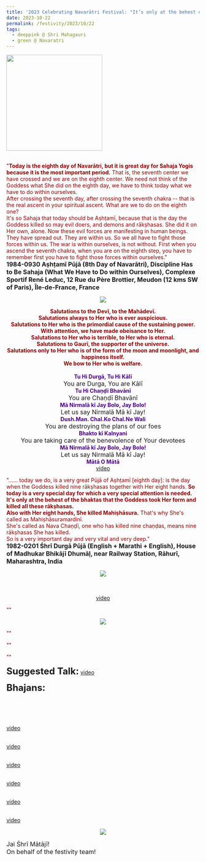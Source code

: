 ```yaml
---
title: '2023 Celebrating Navarātri Festival: "It’s only at the behest of the bhaktas that the Goddess took Her form and killed all these rākṣhasas." '
date: 2023-10-22
permalink: /festivity/2023/10/22
tags:
  - deeppink @ Shri Mahagauri
  - green @ Navaratri
---
```


<div style="text-align: left"><img src="/images/image1.png" width="250" /></div><br>

<p>
<font color="DarkRed">"<b>Today is the eighth day of Navarātri, but it is great day for Sahaja Yogis because it is the most important period.</b> That is, the seventh center we have crossed and we are on the eighth center. We need not think of the Goddess what She did on the eighth day, we have to think today what we have to do within ourselves.<br>
After crossing the seventh day, after crossing the seventh chakra -- that is the real ascent in your spiritual ascent. What are we to do on the eighth one?<br>
It's so Sahaja that today should be Aṣhṭamī, because that is the day the Goddess killed so may evil doers, and demons and rākṣhasas. She did it on Her own, alone. Now these evil forces are manifesting in human beings. They have spread out. They are within us. So we all have to fight those forces within us. The war is within ourselves, is not without. First when you ascend the seventh chakra, when you are on the eighth step, you have to remember first you have to fight those forces within ourselves."</font><br>
<font size="+0"><b>1984-0930 Aṣhṭamī Pūjā (8th Day of Navarātri), Discipline Has to Be Sahaja (What We Have to Do within Ourselves), Complexe Sportif René Leduc, 12 Rue du Père Brottier, Meudon (12 kms SW of Paris), Île-de-France, France</b></font>
</p>

<div style="text-align: center"><img src="/images/image1261.png" /></div>

<p style=" text-align:center;">
<font color="DarkRed"><b>Salutations to the Devī, to the Mahādevī.<br>
Salutations always to Her who is ever auspicious.<br>
Salutations to Her who is the primordial cause of the sustaining power. With attention, we have made obeisance to Her.<br> 
Salutations to Her who is terrible, to Her who is eternal.<br>
Salutations to Gaurī, the supporter of the universe.<br>
Salutations only to Her who is of the form of the moon and moonlight, and happiness itself.<br>
We bow to Her who is welfare.</b></font><br>
<br>
<font color="Indigo"><b>Tu Hi Durgā, Tu Hi Kālī</b></font><br>
<font size="+0">You are Durga, You are Kālī</font><br>            
<font color="Indigo"><b>Tu Hi Chaṇḍī Bhavānī</b></font><br>
<font size="+0">You are Chaṇḍī Bhavānī</font><br>             
<font color="Indigo"><b>Mā Nirmalā kī Jay Bolo, Jay Bolo!</b></font><br> 
<font size="+0">Let us say Nirmalā Mā kī Jay!</font><br>
<font color="Indigo"><b>Dush.Man. Chal.Ko Chal.Ne Wali</b></font><br>
<font size="+0">You are destroying the plans of our foes</font><br>
<font color="Indigo"><b>Bhakto kī Kalnyani</b></font><br>
<font size="+0">You are taking care of the benevolence of Your devotees</font><br>
<font color="Indigo"><b>Mā Nirmalā kī Jay Bolo, Jay Bolo!</b></font><br>
<font size="+0">Let us say Nirmalā Mā kī Jay!</font><br>
<font color="Indigo"><b>Mātā O Mātā</b></font><br>
<a href="https://seven-teams.github.io/Videos_Links.html">video</a> 
</p>
</p>

<p>
<font color="DarkRed">"...... today we do, is a very great Pūjā of Aṣhṭamī [eighth day]: is the day when the Goddess killed nine rākṣhasas together with Her eight hands. <b>So today is a very special day for which a very special attention is needed.<br>
It's only at the behest of the bhaktas that the Goddess took Her form and killed all these rākṣhasas.<br>
Also with Her eight hands, She killed Mahiṣhāsura.</b> That's why She's called as Mahiṣhāsuramardinī.<br> 
She's called as Nava Chaṇḍī, one who has killed nine chaṇḍas, means nine rākṣhasas She has killed.<br> 
So is a very important day and very vital and very deep."</font><br>
<font size="+0"><b>1982-0201 Śhrī Durgā Pūjā (English + Marathi + English), House of Madhukar Bhikājī Dhumāḷ, near Railway Station, Rāhurī, Maharashtra, India</b></font>
</p>

<div style="text-align: center"><img src="/images/image1262.png" /></div>

<p style="text-align:center;">
<font size="-1"><font color="DarkGreen"><b></b><br>
</font></font><br>
<a href="">video</a>
</p>

<p>
<font color="DarkRed">""</font><br>
<font size="+0"><b></b></font>
</p>

<div style="text-align: center"><img src="/images/image1263.png" /></div>

<p>
<font color="DarkRed">""</font><br>
<font size="+0"><b></b></font>
</p>

<p>
<font color="DarkRed">""</font><br>
<font size="+0"><b></b></font>
</p>

<p>
<font color="DarkRed">""</font><br>
<font size="+0"><b></b></font>
</p>

<font size="+2"><b>Suggested Talk:</b></font> 
<font size="+0"><b></b></font>
<a href=""> video</a><br>

<font size="+2"><b>Bhajans:</b></font>

<p>
<font color="green"><b></b></font><br>
<br>
<br>
<br>
<a href=""> video</a><br>
</p>

<p>
<font color="green"><b></b></font><br>
<a href="">video</a>
</p>

<p>
<font color="green"><b></b></font><br>
<a href="">video</a>
</p>
 
<p>
<font color="green"><b></b></font><br>
<a href="">video</a> 
</p>

<p>
<font color="green"><b></b></font><br>
<a href="">video</a> 
</p>

<p>
<font color="green"><b></b></font><br>
<a href="">video</a> 
</p>

<div style="text-align: center"><img src="/images/image1264.png" /></div>

<p>
<font size="+0">Jai Śhrī Mātājī!<br>
On behalf of the festivity team!</font>
</p>